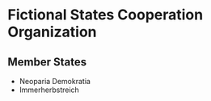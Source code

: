 # Fictional States Cooperation Organization

## Member States

- Neoparia Demokratia
- Immerherbstreich
